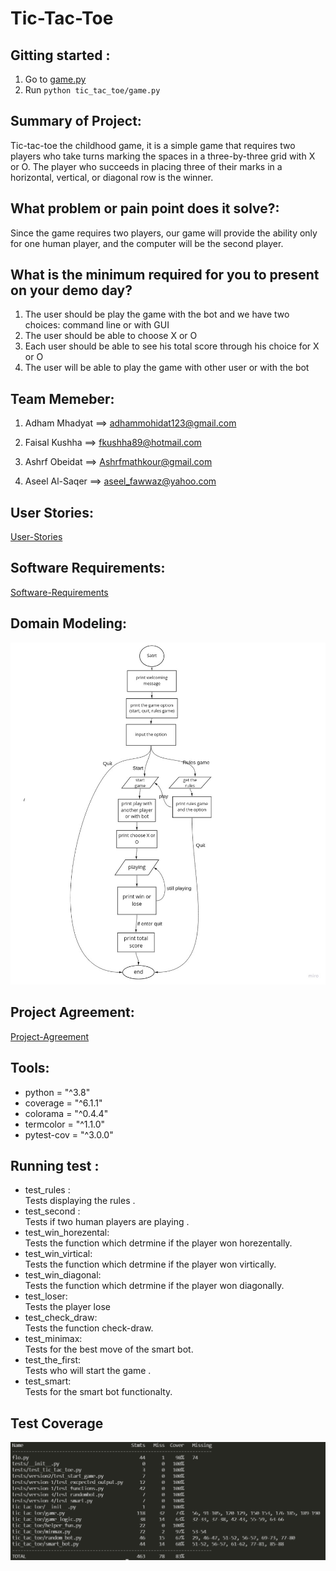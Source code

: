 # Tic-Tac-Toe

## Gitting started :

1. Go to [game.py](tic_tac_toe/game.py)
2. Run `python tic_tac_toe/game.py`

## Summary of Project:

Tic-tac-toe the childhood game, it is a simple game that requires two players who take turns marking the spaces in a three-by-three grid with X or O. The player who succeeds in placing three of their marks in a horizontal, vertical, or diagonal row is the winner.

## What problem or pain point does it solve?:

Since the game requires two players, our game will provide the ability only for one human player, and the computer will be the second player.

## What is the minimum required for you to present on your demo day?

1. The user should be play the game with the bot and we have two choices: command line or with GUI
2. The user should be able to choose X or O
3. Each user should be able to see his total score through his choice for X or O
4. The user will be able to play the game with other user or with the bot

## Team Memeber:

1. Adham Mhadyat ==> adhammohidat123@gmail.com

2. Faisal Kushha ==> fkushha89@hotmail.com

3. Ashrf Obeidat ==> Ashrfmathkour@gmail.com

4. Aseel Al-Saqer ==> aseel_fawwaz@yahoo.com

## User Stories:

[User-Stories](https://trello.com/b/pwxCc7hv/tic-tac-toe)

## Software Requirements:

[Software-Requirements](Software-Requirements.md)

## Domain Modeling:

![Domain-Modeling](Domain-Modeling.jpg)

## Project Agreement:

[Project-Agreement](Project-Agreement.md)

## Tools:

- python = "^3.8"
- coverage = "^6.1.1"
- colorama = "^0.4.4"
- termcolor = "^1.1.0"
- pytest-cov = "^3.0.0"

## Running test :

- test_rules :  
  Tests displaying the rules .
- test_second :  
  Tests if two human players are playing .
- test_win_horezental:  
  Tests the function which detrmine if the player won horezentally.
- test_win_virtical:  
  Tests the function which detrmine if the player won virtically.
- test_win_diagonal:  
  Tests the function which detrmine if the player won diagonally.
- test_loser:  
  Tests the player lose
- test_check_draw:  
  Tests the function check-draw.
- test_minimax:  
  Tests for the best move of the smart bot.
- test_the_first:  
  Tests who will start the game .
- test_smart:  
  Tests for the smart bot functionalty.

## Test Coverage

![Test Coverage](Test.PNG)

